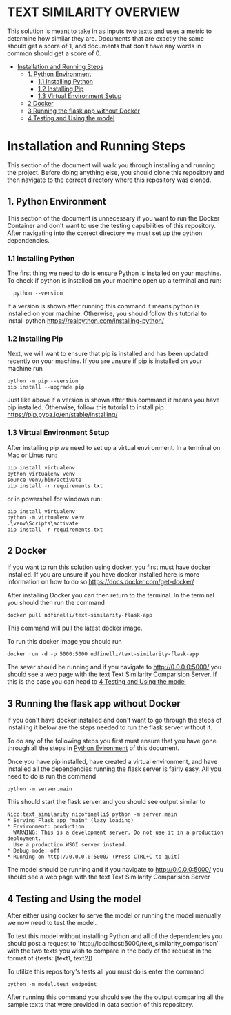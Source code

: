 # TEXT SIMILARITY OVERVIEW
This solution is meant to take in as inputs two texts and uses a metric to determine how similar they are. Documents that are exactly the same should get a score of 1, and documents that don’t have any words in common should get a score of 0.

- [Installation and Running Steps](#installation-and-running-steps)
  * [1. Python Environment](#1-python-environment)
    + [1.1 Installing Python](#11-installing-python)
    + [1.2 Installing Pip](#12-installing-pip)
    + [1.3 Virtual Environment Setup](#13-virtual-environment-setup)
  * [2 Docker](#2-docker)
  * [3 Running the flask app without Docker](#3-running-the-flask-app-without-docker)
  * [4 Testing and Using the model](#4-testing-and-using-the-model)


# Installation and Running Steps
This section of the document will walk you through installing and running the project.
Before doing anything else, you should clone this repository and then navigate to the correct directory where this repository was cloned.

## 1. Python Environment
  This section of the document is unnecessary if you want to run the Docker Container and don't want to use the testing capabilities of this repository.
  After navigating into the correct directory we must set up the python dependencies.  
  
  ### 1.1 Installing Python
  The first thing we need to do is ensure Python is installed on your machine. 
  To check if python is installed on your machine open up a terminal and run:
  
      python --version
  If a version is shown after running this command it means python is installed on your machine. Otherwise, you should follow this tutorial to install python https://realpython.com/installing-python/

### 1.2 Installing Pip
Next, we will want to ensure that pip is installed and has been updated recently on your machine.
If you are unsure if pip is installed on your machine run 

    python -m pip --version
    pip install --upgrade pip
Just like above if a version is shown after this command it means you have pip installed. Otherwise, follow this tutorial to install pip
https://pip.pypa.io/en/stable/installing/

### 1.3 Virtual Environment Setup
After installing pip we need to set up a virtual environment. 
In a terminal on Mac or Linus run:

    pip install virtualenv
    python virtualenv venv
    source venv/bin/activate
    pip install -r requirements.txt

or in powershell for windows run:

    pip install virtualenv
    python -m virtualenv venv
    .\venv\Scripts\activate
    pip install -r requirements.txt

## 2 Docker
If you want to run this solution using docker, you first must have docker installed.
If you are unsure if you have docker installed here is more information on how to do so 
https://docs.docker.com/get-docker/

After installing Docker you can then return to the terminal.
In the terminal you should then run the command

    docker pull ndfinelli/text-similarity-flask-app

This command will pull the latest docker image.

To run this docker image you should run

    docker run -d -p 5000:5000 ndfinelli/text-similarity-flask-app

The sever should be running and if you navigate to http://0.0.0.0:5000/ you should see a web page with the text Text Similarity Comparision Server.
If this is the case you can head to [4 Testing and Using the model](#4-testing-and-using-the-model)

## 3 Running the flask app without Docker
If you don't have docker installed and don't want to go through the steps of installing it below are the steps needed to run the flask server without it.

To do any of the following steps you first must ensure that you have gone through all the steps in [Python Evironment](#1.-python-environment) of this document.

Once you have pip installed, have created a virtual environment, and have installed all the dependencies running the flask server is fairly easy.
All you need to do is run the command

    python -m server.main

This should start the flask server and you should see output similar to 

    Nico:text_similarity nicofinelli$ python -m server.main
    * Serving Flask app "main" (lazy loading)
    * Environment: production
      WARNING: This is a development server. Do not use it in a production deployment.
      Use a production WSGI server instead.
    * Debug mode: off
    * Running on http://0.0.0.0:5000/ (Press CTRL+C to quit)

 The model should be running and if you navigate to http://0.0.0.0:5000/ you should see a web page with the text Text Similarity Comparision Server

 ## 4 Testing and Using the model
After either using docker to serve the model or running the model manually we now need to test the model.

To test this model without installing Python and all of the dependencies you should post a request to 'http://localhost:5000/text_similarity_comparison' with the two texts you wish to compare in the body of the request in the format of {tests: [text1, text2]}

To utilize this repository's tests all you must do is enter the command

    python -m model.test_endpoint
    
After running this command you should see the the output comparing all the sample texts that were provided in data section of this repository.
